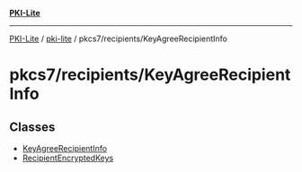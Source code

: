 [**PKI-Lite**](../../../../README.md)

---

[PKI-Lite](../../../../README.md) / [pki-lite](../../../README.md) / pkcs7/recipients/KeyAgreeRecipientInfo

# pkcs7/recipients/KeyAgreeRecipientInfo

## Classes

- [KeyAgreeRecipientInfo](classes/KeyAgreeRecipientInfo.md)
- [RecipientEncryptedKeys](classes/RecipientEncryptedKeys.md)
